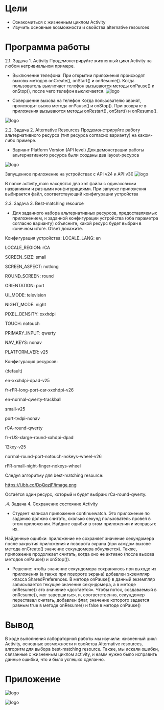 # Цели
 - Ознакомиться с жизненным циклом Activity
 - Изучить основные возможности и свойства alternative resources
# Программа работы
2.1. Задача 1. Activity
 Продемонстрируйте жизненный цикл Activity на любом нетривиальном примере.
 - Выключение телефона:
При открытии приложения происходят вызовы методов onCreate(), onStart() и onResume().
Когда пользователь выключает телефон вызываются методы onPause() и onStop(), после чего телефон выключается.
![logo](https://i.ibb.co/cFgKWk3/image.png)

 - Совершение вызова на телефон
Когда пользователю звонят, происходит вызов метода onPause() и onStop(). При возврате в приложения вызываются методы onRestart(), onStart() и onResume().

![logo](https://i.ibb.co/n1SvsZ9/image.png)

2.2. Задача 2. Alternative Resources
 Продемонстрируйте работу альтернативного ресурса (тип ресурса согласно варианту) на каком-либо примере.
 - Вариант Platform Version (API level)
Для демонстрации работы альтернативного ресурса были созданы два layout-ресурса

![logo](https://i.ibb.co/sVjvX0Q/image.png)

Запущенное приложение на устройствах с API v24 и API v30
![logo](https://i.ibb.co/6s3sTQq/image.png)

В папке activity_main находятся два xml файла с одинаковыми названиями и разными конфигурациями. При запуске приложения выбирается файл, соответствующий конфигурации устройства

2.3. Задача 3. Best-matching resource
 - Для заданного набора альтернативных ресурсов, предоставляемых приложением, и заданной конфигурации устройства (оба параметра согласно варианту) объясните, какой ресурс будет выбран в конечном итоге. Ответ докажите.

Конфигурация устройства:
LOCALE_LANG: en

LOCALE_REGION: rCA

SCREEN_SIZE: small

SCREEN_ASPECT: notlong

ROUND_SCREEN: round

ORIENTATION: port

UI_MODE: television

NIGHT_MODE: night

PIXEL_DENSITY: xxxhdpi

TOUCH: notouch

PRIMARY_INPUT: qwerty

NAV_KEYS: nonav

PLATFORM_VER: v25


Конфигурация ресурсов:

(default)

en-xxxhdpi-dpad-v25

fr-rFR-long-port-car-xxxhdpi-v26

en-normal-qwerty-trackball

small-v25

port-tvdpi-nonav

rCA-round-qwerty

fr-rUS-xlarge-round-xxhdpi-dpad

12key-v25

normal-round-port-notouch-nokeys-wheel-v26

rFR-small-night-finger-nokeys-wheel


Следуя алгоритму для best-matching resource:

https://i.ibb.co/DpQqzjF/image.png

Остаётся один ресурс, который и будет выбран: rCa-round-qwerty.

.4. Задача 4. Сохранение состояние Activity
 - Студент написал приложение continuewatch. Это приложение по заданию должно считать, сколько секунд пользователь провел в этом приложении. Найдите ошибки в этом приложении и исправьте их.
 
Найденные ошибки: приложение не сохраняет значение секундомера после закрытия приложения и поворота экрана (при каждом вызове метода onCreate() значение секундомера обнуляется). Также, приложение продолжает считать, когда оно не активно (после вызова методов onPause() и onStop()).

 - Решение: чтобы значение секундомера сохранялось при выходе из приложения (а также при повороте экрана) добавлен экземпляр класса SharedPreferences. В методе onPause() в данный экземпляр записывается текущее значение секундомера, а в методе onResume() это значение «достается». Чтобы поток, создаваемый в onResume(), мог завершиться, и, соответственно, секундомер переставал считать, добавлен флаг, значение которого задается равным true в методе onResume() и false в методе onPause()

# Вывод

В ходе выполнения лабораторной работы мы изучили: жизненный цикл Activity, основные возможности и свойства Alternative resources, алгоритм для выбора best-matching resource. Также, мы искали ошибки, связанные с жизненным циклом activity, и еамм нужно было исправить данные ошибки, что и было успешко сделанно.

 # Приложение
![logo](https://i.ibb.co/WB1C4mz/image.png)

![logo](https://i.ibb.co/bsGqX0G/image.png)
